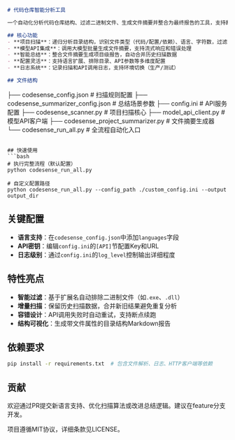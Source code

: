 

```markdown
# 代码仓库智能分析工具

一个自动化分析代码仓库结构、过滤二进制文件、生成文件摘要并整合为最终报告的工具，支持断点续跑和日志追踪。

## 核心功能
- **项目扫描**：递归分析目录结构，识别文件类型（代码/配置/依赖）、语言、字符数，过滤二进制文件
- **模型API集成**：调用大模型批量生成文件摘要，支持流式响应和错误处理
- **智能总结**：整合文件摘要生成项目级报告，自动合并历史扫描数据
- **配置灵活**：支持语言扩展、排除目录、API参数等多维度配置
- **日志系统**：记录扫描和API调用日志，支持环境切换（生产/测试）

## 文件结构
```
├── codesense_config.json       # 扫描规则配置
├── codesense_summarizer_config.json # 总结场景参数
├── config.ini                  # API服务配置
├── codesense_scanner.py        # 项目扫描核心
├── model_api_client.py         # 模型API客户端
├── codesense_project_summarizer.py # 文件摘要生成器
└── codesense_run_all.py        # 全流程自动化入口
```

## 快速使用
```bash
# 执行完整流程（默认配置）
python codesense_run_all.py

# 自定义配置路径
python codesense_run_all.py --config_path ./custom_config.ini --output output_dir
```

## 关键配置
- **语言支持**：在`codesense_config.json`中添加`languages`字段
- **API密钥**：编辑`config.ini`的`[API]`节配置Key和URL
- **日志级别**：通过`config.ini`的`log_level`控制输出详细程度

## 特性亮点
- **智能过滤**：基于扩展名自动排除二进制文件（如`.exe`、`.dll`）
- **增量扫描**：保留历史扫描数据，合并新旧结果避免重复分析
- **容错设计**：API调用失败时自动重试，支持断点续跑
- **结构可视化**：生成带文件属性的目录结构Markdown报告

## 依赖要求
```bash
pip install -r requirements.txt  # 包含文件解析、日志、HTTP客户端等依赖
```

## 贡献
欢迎通过PR提交新语言支持、优化扫描算法或改进总结逻辑。建议在feature分支开发。

项目遵循MIT协议，详细条款见LICENSE。
```